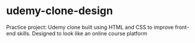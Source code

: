 # udemy-clone-design
Practice project: Udemy clone built using HTML and CSS to improve front-end skills. Designed to look like an online course platform
